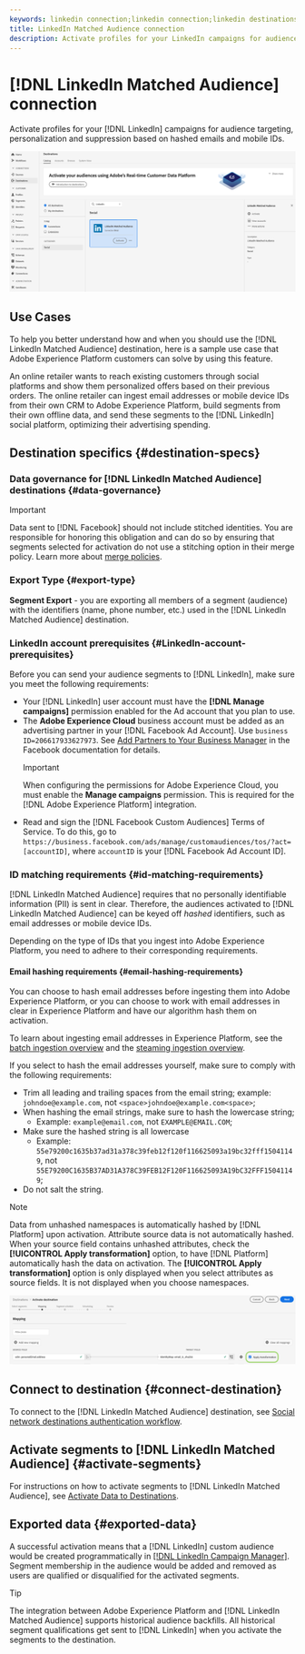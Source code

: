 ```yaml
---
keywords: linkedin connection;linkedin connection;linkedin destinations;linkedin;
title: LinkedIn Matched Audience connection
description: Activate profiles for your LinkedIn campaigns for audience targeting, personalization and suppression based on hashed emails.
---
```


# [!DNL LinkedIn Matched Audience] connection

Activate profiles for your [!DNL LinkedIn] campaigns for audience targeting, personalization and suppression based on hashed emails and mobile IDs.

![LinkedIn destination in the Adobe Experience Platform UI](../../assets/catalog/social/linkedin/catalog.png)

## Use Cases

To help you better understand how and when you should use the [!DNL LinkedIn Matched Audience] destination, here is a sample use case that Adobe Experience Platform customers can solve by using this feature.

An online retailer wants to reach existing customers through social platforms and show them personalized offers based on their previous orders. The online retailer can ingest email addresses or mobile device IDs from their own CRM to Adobe Experience Platform, build segments from their own offline data, and send these segments to the [!DNL LinkedIn] social platform, optimizing their advertising spending.

## Destination specifics {#destination-specs}

### Data governance for [!DNL LinkedIn Matched Audience] destinations {#data-governance}

>[!IMPORTANT]
>
>Data sent to [!DNL Facebook] should not include stitched identities. You are responsible for honoring this obligation and can do so by ensuring that segments selected for activation do not use a stitching option in their merge policy. Learn more about [merge policies](/help/profile/ui/merge-policies.md).

### Export Type {#export-type}

**Segment Export** - you are exporting all members of a segment (audience) with the identifiers (name, phone number, etc.) used in the [!DNL LinkedIn Matched Audience] destination.

### LinkedIn account prerequisites {#LinkedIn-account-prerequisites}

Before you can send your audience segments to [!DNL LinkedIn], make sure you meet the following requirements:

- Your [!DNL LinkedIn] user account must have the **[!DNL Manage campaigns]** permission enabled for the Ad account that you plan to use.
- The **Adobe Experience Cloud** business account must be added as an advertising partner in your [!DNL Facebook Ad Account]. Use `business ID=206617933627973`. See [Add Partners to Your Business Manager](https://www.facebook.com/business/help/1717412048538897) in the Facebook documentation for details.
    >[!IMPORTANT]
    >
    > When configuring the permissions for Adobe Experience Cloud, you must enable the **Manage campaigns** permission. This is required for the [!DNL Adobe Experience Platform] integration.
- Read and sign the [!DNL Facebook Custom Audiences] Terms of Service. To do this, go to `https://business.facebook.com/ads/manage/customaudiences/tos/?act=[accountID]`, where `accountID` is your [!DNL Facebook Ad Account ID].

### ID matching requirements {#id-matching-requirements}

[!DNL LinkedIn Matched Audience] requires that no personally identifiable information (PII) is sent in clear. Therefore, the audiences activated to [!DNL LinkedIn Matched Audience] can be keyed off *hashed* identifiers, such as email addresses or mobile device IDs.

Depending on the type of IDs that you ingest into Adobe Experience Platform, you need to adhere to their corresponding requirements.

#### Email hashing requirements {#email-hashing-requirements}

You can choose to hash email addresses before ingesting them into Adobe Experience Platform, or you can choose to work with email addresses in clear in Experience Platform and have our algorithm hash them on activation.

To learn about ingesting email addresses in Experience Platform, see the [batch ingestion overview](/help/ingestion/batch-ingestion/overview.md) and the [steaming ingestion overview](/help/ingestion/streaming-ingestion/overview.md).

If you select to hash the email addresses yourself, make sure to comply with the following requirements:

- Trim all leading and trailing spaces from the email string; example: `johndoe@example.com`, not `<space>johndoe@example.com<space>`;
- When hashing the email strings, make sure to hash the lowercase string;
  - Example: `example@email.com`, not `EXAMPLE@EMAIL.COM`;
- Make sure the hashed string is all lowercase
  - Example: `55e79200c1635b37ad31a378c39feb12f120f116625093a19bc32fff15041149`, not `55E79200C1635B37AD31A378C39FEB12F120F116625093A19bC32FFF15041149`;
- Do not salt the string.

>[!NOTE]
>
>Data from unhashed namespaces is automatically hashed by [!DNL Platform] upon activation.
> Attribute source data is not automatically hashed. When your source field contains unhashed attributes, check the **[!UICONTROL Apply transformation]** option, to have [!DNL Platform] automatically hash the data on activation.
> The **[!UICONTROL Apply transformation]** option is only displayed when you select attributes as source fields. It is not displayed when you choose namespaces.

![Identity mapping transformation](../../assets/ui/activate-destinations/identity-mapping-transformation.png)

## Connect to destination {#connect-destination}

To connect to the [!DNL LinkedIn Matched Audience] destination, see [Social network destinations authentication workflow](./workflow.md). 

## Activate segments to [!DNL LinkedIn Matched Audience] {#activate-segments}

For instructions on how to activate segments to [!DNL LinkedIn Matched Audience], see [Activate Data to Destinations](../../ui/activate-destinations.md).

## Exported data {#exported-data}

A successful activation means that a [!DNL LinkedIn] custom audience would be created programmatically in [[!DNL LinkedIn Campaign Manager]](https://www.linkedin.com/campaignmanager/login). Segment membership in the audience would be added and removed as users are qualified or disqualified for the activated segments.

>[!TIP]
>
>The integration between Adobe Experience Platform and [!DNL LinkedIn Matched Audience] supports historical audience backfills. All historical segment qualifications get sent to [!DNL LinkedIn] when you activate the segments to the destination.